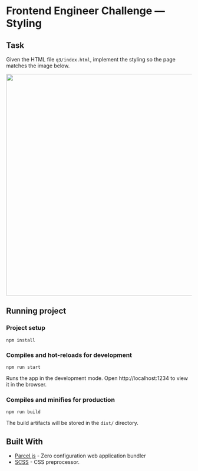 # Frontend Engineer Challenge — Styling

## Task

Given the HTML file `q3/index.html`, implement the styling so the page matches the image below.

<img width="600" src="https://raw.githubusercontent.com/reedsy/challenges/master/front-end/q3/images/result.jpg" />

## Running project

### Project setup
```
npm install
```

### Compiles and hot-reloads for development

```
npm run start
```

Runs the app in the development mode. Open http://localhost:1234 to view it in the browser.

### Compiles and minifies for production

```
npm run build
```

The build artifacts will be stored in the `dist/` directory.

## Built With
- [Parcel.js](https://parceljs.org/) - Zero configuration web application bundler
- [SCSS](https://sass-lang.com/) - CSS preprocessor.
